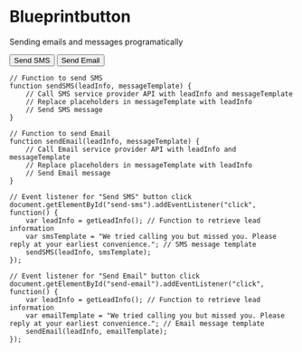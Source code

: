 # Blueprintbutton
Sending emails and messages programatically

<!-- Lead Details Section -->
<div id="lead-details">
    <!-- Display lead details here -->
</div>

<!-- Buttons Section -->
<div id="buttons">
    <button id="send-sms">Send SMS</button>
    <button id="send-email">Send Email</button>
</div>


    // Function to send SMS
    function sendSMS(leadInfo, messageTemplate) {
        // Call SMS service provider API with leadInfo and messageTemplate
        // Replace placeholders in messageTemplate with leadInfo
        // Send SMS message
    }

    // Function to send Email
    function sendEmail(leadInfo, messageTemplate) {
        // Call Email service provider API with leadInfo and messageTemplate
        // Replace placeholders in messageTemplate with leadInfo
        // Send Email message
    }

    // Event listener for "Send SMS" button click
    document.getElementById("send-sms").addEventListener("click", function() {
        var leadInfo = getLeadInfo(); // Function to retrieve lead information
        var smsTemplate = "We tried calling you but missed you. Please reply at your earliest convenience."; // SMS message template
        sendSMS(leadInfo, smsTemplate);
    });

    // Event listener for "Send Email" button click
    document.getElementById("send-email").addEventListener("click", function() {
        var leadInfo = getLeadInfo(); // Function to retrieve lead information
        var emailTemplate = "We tried calling you but missed you. Please reply at your earliest convenience."; // Email message template
        sendEmail(leadInfo, emailTemplate);
    });

